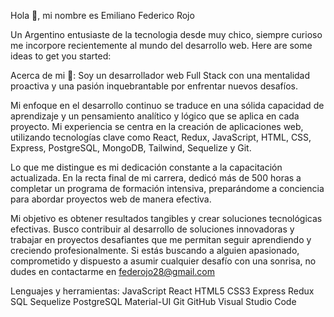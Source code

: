 Hola 👋, mi nombre es Emiliano Federico Rojo

Un Argentino entusiaste de la tecnologia desde muy chico, siempre curioso me incorpore recientemente al mundo del desarrollo web.
Here are some ideas to get you started:

Acerca de mi 💬:
Soy un desarrollador web Full Stack con una mentalidad proactiva y una pasión inquebrantable por enfrentar nuevos desafíos.

Mi enfoque en el desarrollo continuo se traduce en una sólida capacidad de aprendizaje y un pensamiento analítico y lógico que se aplica en cada proyecto. Mi experiencia se centra en la creación de aplicaciones web, utilizando tecnologías clave como React, Redux, JavaScript, HTML, CSS, Express, PostgreSQL, MongoDB, Tailwind, Sequelize y Git.

Lo que me distingue es mi dedicación constante a la capacitación actualizada. En la recta final de mi carrera, dedicó más de 500 horas a completar un programa de formación intensiva, preparándome a conciencia para abordar proyectos web de manera efectiva.

Mi objetivo es obtener resultados tangibles y crear soluciones tecnológicas efectivas. Busco contribuir al desarrollo de soluciones innovadoras y trabajar en proyectos desafiantes que me permitan seguir aprendiendo y creciendo profesionalmente.
Si estás buscando a alguien apasionado, comprometido y dispuesto a asumir cualquier desafío con una sonrisa, no dudes en contactarme en federojo28@gmail.com



Lenguajes y herramientas:
JavaScript  React HTML5  CSS3  Express Redux SQL Sequelize PostgreSQL Material-UI Git  GitHub  Visual Studio Code 
